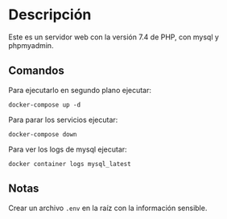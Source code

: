 # Descripción

Este es un servidor web con la versión 7.4 de PHP, con mysql y phpmyadmin.

## Comandos

Para ejecutarlo en segundo plano ejecutar:

`docker-compose up -d`

Para parar los servicios ejecutar:

`docker-compose down`

Para ver los logs de mysql ejecutar:

`docker container logs mysql_latest`

## Notas

Crear un archivo `.env` en la raíz con la información sensible.
